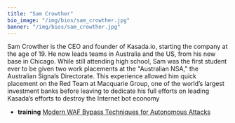 ```yaml
---
title: "Sam Crowther"
bio_image: "/img/bios/sam_crowther.jpg"
banner: "/img/bios/sam_crowther.jpg"
---
```

Sam Crowther is the CEO and founder of Kasada.io, starting the company at the age of 19.  He now leads teams in Australia and the US, from his new base in Chicago. While still attending high school, Sam was the first student ever to be given two work placements at the "Australian NSA," the Australian Signals Directorate. This experience allowed him quick placement on the Red Team at Macquarie Group, one of the world’s largest investment banks before leaving to dedicate his full efforts on leading Kasada’s efforts to destroy the Internet bot economy


* **training** [Modern WAF Bypass Techniques for Autonomous Attacks](/training/modern_waf_bypass_techniques_for_autonomous_attacks)
